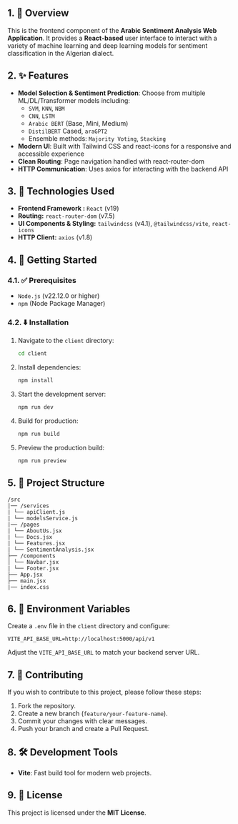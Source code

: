 ## 1. 👀 Overview

This is the frontend component of the **Arabic Sentiment Analysis Web Application**. It provides a **React-based** user interface to interact with a variety of machine learning and deep learning models for sentiment classification in the Algerian dialect.

## 2. ✨ Features

- **Model Selection & Sentiment Prediction**: Choose from multiple ML/DL/Transformer models including:
    - `SVM`, `KNN`, `NBM`
    - `CNN`, `LSTM`
    - `Arabic BERT` (Base, Mini, Medium)
    - `DistilBERT` Cased, `araGPT2`
    - Ensemble methods: `Majority Voting`, `Stacking`
- **Modern UI**: Built with Tailwind CSS and react-icons for a responsive and accessible experience
- **Clean Routing**: Page navigation handled with react-router-dom
- **HTTP Communication**: Uses axios for interacting with the backend API



## 3. 🔧 Technologies Used

- **Frontend Framework :** `React` (v19)
- **Routing:** `react-router-dom` (v7.5)
- **UI Components & Styling:** `tailwindcss` (v4.1), `@tailwindcss/vite`, `react-icons`
- **HTTP Client:** `axios` (v1.8)


## 4. 🚀 Getting Started

### 4.1. ✅ Prerequisites
- `Node.js` (v22.12.0 or higher)
- `npm` (Node Package Manager)

### 4.2. ⬇️ Installation
1. Navigate to the `client` directory:
   ```bash
   cd client
   ```
2. Install dependencies:
   ```bash
   npm install
   ```
3. Start the development server:
   ```bash
   npm run dev
   ```
4. Build for production:
   ```bash
   npm run build
   ```
5. Preview the production build:
   ```bash
   npm run preview
   ```

## 5. 📂 Project Structure
```
/src
|── /services
| └── apiClient.js
| └── modelsService.js
|── /pages
| └── AboutUs.jsx
| └── Docs.jsx
| └── Features.jsx
| └── SentimentAnalysis.jsx
├── /components
│ └── Navbar.jsx 
| └── Footer.jsx
├── App.jsx 
├── main.jsx 
|── index.css
```

## 6. 🔐 Environment Variables
Create a `.env` file in the `client` directory and configure:
```
VITE_API_BASE_URL=http://localhost:5000/api/v1
```
Adjust the `VITE_API_BASE_URL` to match your backend server URL.


## 7. 🤝 Contributing
If you wish to contribute to this project, please follow these steps:
1. Fork the repository.
2. Create a new branch (`feature/your-feature-name`).
3. Commit your changes with clear messages.
4. Push your branch and create a Pull Request.


## 8. 🛠️ Development Tools
- **Vite**: Fast build tool for modern web projects.


## 9. 📜 License
This project is licensed under the **MIT License**.
